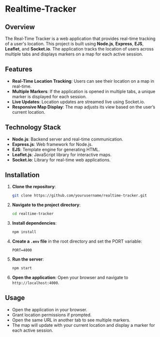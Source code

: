 # Realtime-Tracker

## Overview
The Real-Time Tracker is a web application that provides real-time tracking of a user's location. This project is built using **Node.js**, **Express**, **EJS**, **Leaflet**, and **Socket.io**. The application tracks the location of users across multiple tabs and displays markers on a map for each active session.

## Features
- **Real-Time Location Tracking**: Users can see their location on a map in real-time.
- **Multiple Markers**: If the application is opened in multiple tabs, a unique marker is displayed for each session.
- **Live Updates**: Location updates are streamed live using Socket.io.
- **Responsive Map Display**: The map adjusts its view based on the user’s current location.

## Technology Stack
- **Node.js**: Backend server and real-time communication.
- **Express.js**: Web framework for Node.js.
- **EJS**: Template engine for generating HTML.
- **Leaflet.js**: JavaScript library for interactive maps.
- **Socket.io**: Library for real-time web applications.

## Installation

1. **Clone the repository**:
   ```bash
   git clone https://github.com/yourusername/realtime-tracker.git
   ```
2. **Navigate to the project directory**:
   ```bash
   cd realtime-tracker
   ```
3. **Install dependencies**:
   ```bash
   npm install
   ```
4. **Create a `.env` file** in the root directory and set the PORT variable:
   ```env
   PORT=4000
   ```

5. **Run the server**:
   ```bash
   npm start
   ```
6. **Open the application**:
   Open your browser and navigate to `http://localhost:4000`.

## Usage
- Open the application in your browser.
- Grant location permissions if prompted.
- Open the same URL in another tab to see multiple markers.
- The map will update with your current location and display a marker for each active session.
